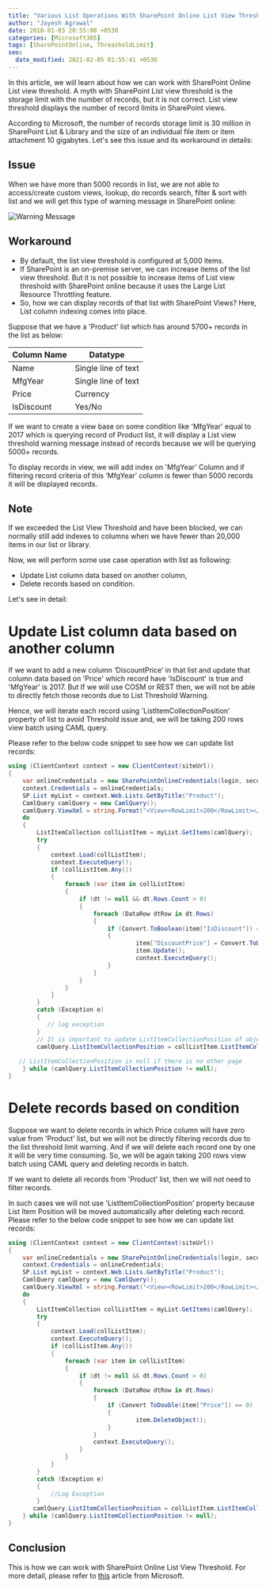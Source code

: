```yaml
---
title: "Various List Operations With SharePoint Online List View Threshold Limit"
author: "Jayesh Agrawal"
date: 2018-01-03 20:55:00 +0530
categories: [Microsoft365]
tags: [SharePointOnline, ThreasholdLimit]
seo:
  date_modified: 2021-02-05 01:55:41 +0530
---
```


In this article, we will learn about how we can work with SharePoint Online List view threshold. A myth with SharePoint List view threshold is the storage limit with the number of records, but it is not correct. List view threshold displays the number of record limits in SharePoint views.

According to Microsoft, the number of records storage limit is 30 million in SharePoint List & Library and the size of an individual file item or item attachment 10 gigabytes. Let's see this issue and its workaround in details:

## Issue
When we have more than 5000 records in list, we are not able to access/create custom views, lookup, do records search, filter & sort with list and we will get this type of warning message in SharePoint online:

![Warning Message](https://2.bp.blogspot.com/-Xp5pRBWlBOo/W0DSX-kd75I/AAAAAAAAAe0/KHJIaPhiBVMjObDY0wYHnRZ_BgNqfY-rwCLcBGAs/s640/Untitled1.png)
## Workaround
- By default, the list view threshold is configured at 5,000 items.
- If SharePoint is an on-premise server, we can increase items of the list view threshold. But it is not possible to increase items of List view threshold with SharePoint online because it uses the Large List Resource Throttling feature.
- So, how we can display records of that list with SharePoint Views? Here, List column indexing comes into place.

Suppose that we have a 'Product' list which has around 5700+ records in the list as below:

| Column Name | Datatype               |
|-------------|------------------------|
| Name        | Single line of text    |
| MfgYear     | Single line of text    |
| Price       | Currency               |
| IsDiscount  | Yes/No                 |

If we want to create a view base on some condition like 'MfgYear' equal to 2017 which is querying record of Product list, it will display a List view threshold warning message instead of records because we will be querying 5000+ records.

To display records in view, we will add index on 'MfgYear' Column and if filtering record criteria of this ‘MfgYear’ column is fewer than 5000 records it will be displayed records.

## Note 
If we exceeded the List View Threshold and have been blocked, we can normally still add indexes to columns when we have fewer than 20,000 items in our list or library.

Now, we will perform some use case operation with list as following:
- Update List column data based on another column,
- Delete records based on condition.

Let's see in detail:
# Update List column data based on another column
If we want to add a new column ‘DiscountPrice’ in that list and update that column data based on 'Price' which record have 'IsDiscount' is true and 'MfgYear' is 2017. But If we will use COSM or REST then, we will not be able to directly fetch those records due to List Threshold Warning.

Hence, we will iterate each record using 'ListItemCollectionPosition' property of list to avoid Threshold issue and, we will be taking 200 rows view batch using CAML query.

Please refer to the below code snippet to see how we can update list records:

```c#
using (ClientContext context = new ClientContext(siteUrl))  
{  
    var onlineCredentials = new SharePointOnlineCredentials(login, securePassword);  
    context.Credentials = onlineCredentials;  
    SP.List myList = context.Web.Lists.GetByTitle("Product"); 
    CamlQuery camlQuery = new CamlQuery();  
    camlQuery.ViewXml = string.Format("<View><RowLimit>200</RowLimit></View>"); 
    do  
    {  
        ListItemCollection collListItem = myList.GetItems(camlQuery);  
        try  
        {  
            context.Load(collListItem);  
            context.ExecuteQuery();  
            if (collListItem.Any())  
            { 
                foreach (var item in collListItem)  
                { 
                    if (dt != null && dt.Rows.Count > 0)  
                    {  
                        foreach (DataRow dtRow in dt.Rows)  
                        {  
                            if (Convert.ToBoolean(item["IsDiscount"]) == true && Convert.ToInt32(item["MfgYear"]) 2017 )  
                            {  
                                    item["DiscountPrice"] = Convert.ToDouble(dtRow["Price"]) * 0.10;  
                                    item.Update();  
                                    context.ExecuteQuery();  
                            }  
                        }  
                    }  
                }  
            }  
        }  
        catch (Exception e)  
        {  
           // log exception   
        } 
        // It is important to update ListItemCollectionPosition of objectcamlQuery with current position 
        camlQuery.ListItemCollectionPosition = collListItem.ListItemCollectionPosition;  
         
   // ListItemCollectionPosition is null if there is no other page  
    } while (camlQuery.ListItemCollectionPosition != null);  
} 
``` 
# Delete records based on condition
Suppose we want to delete records in which Price column will have zero value from 'Product' list, but we will not be directly filtering records due to the list threshold limit warning. And if we will delete each record one by one it will be very time consuming. So, we will be again taking 200 rows view batch using CAML query and deleting records in batch.

If we want to delete all records from 'Product' list, then we will not need to filter records.

In such cases we will not use 'ListItemCollectionPosition' property because List Item Position will be moved automatically after deleting each record. Please refer to the below code snippet to see how we can update list records:

```c#
using (ClientContext context = new ClientContext(siteUrl))  
{  
    var onlineCredentials = new SharePointOnlineCredentials(login, securePassword);  
    context.Credentials = onlineCredentials;  
    SP.List myList = context.Web.Lists.GetByTitle("Product"); 
    CamlQuery camlQuery = new CamlQuery();  
    camlQuery.ViewXml = string.Format("<View><RowLimit>200</RowLimit></View>"); 
    do  
    {  
        ListItemCollection collListItem = myList.GetItems(camlQuery);  
        try  
        {  
            context.Load(collListItem);  
            context.ExecuteQuery();  
            if (collListItem.Any())  
            { 
                foreach (var item in collListItem)  
                { 
                    if (dt != null && dt.Rows.Count > 0)  
                    {  
                        foreach (DataRow dtRow in dt.Rows)  
                        {  
                            if (Convert ToDouble(item["Price"]) == 0)  
                            {  
                                    item.DeleteObject();  
                            }  
                        }  
                        context.ExecuteQuery(); 
                    }  
                }  
            }  
        }  
        catch (Exception e)  
        {  
            //Log Exception    
        }  
       camlQuery.ListItemCollectionPosition = collListItem.ListItemCollectionPosition; 
    } while (camlQuery.ListItemCollectionPosition != null);  
}  
```
## Conclusion
This is how we can work with SharePoint Online List View Threshold. For more detail, please refer to [this](https://support.microsoft.com/en-us/office/manage-large-lists-and-libraries-b8588dae-9387-48c2-9248-c24122f07c59?ui=en-us&rs=en-us&ad=us) article from Microsoft.
